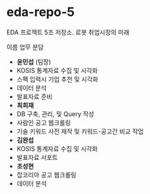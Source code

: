 # eda-repo-5
EDA 프로젝트 5조 저장소. 로봇 취업시장의 미래

 이름
업무 분담  
* **윤민섭**
(팀장)
 * KOSIS 통계자료 수집 및 시각화
 * 스펙 입력시 기업 추천 및 시각화
 * 데이터 분석
 * 발표자료 준비  
* **최희재**
 * DB 구축, 관리, 및 Query 작성
 * 사람인 공고 웹크롤링
 * 기술 키워드 사전 제작 및 키워드-공고간 비교 작업  
* **김완섭**
 *  KOSIS 통계자료 수집 및 시각화
 * 발표자료 서포트  
* **조성현**
 * 잡코리아 공고 웹크롤링
 * 데이터 분석
